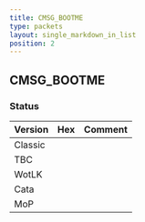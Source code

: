 ```yaml
---
title: CMSG_BOOTME
type: packets
layout: single_markdown_in_list
position: 2
---
```


## CMSG_BOOTME

### Status

Version    | Hex        | Comment
---------- | ---------- | ---------- 
Classic    |            |
TBC        |            |
WotLK      |            |
Cata       |            |
MoP        |            |